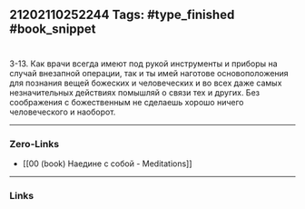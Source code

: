 21202110252244
Tags: #type_finished #book_snippet 
---
# 

 3-13. Как врачи всегда имеют под рукой инструменты и приборы на случай внезапной операции, так и ты имей наготове основоположения для познания вещей божеских и человеческих и во всех даже самых незначительных действиях помышляй о связи тех и других. Без соображения с божественным не сделаешь хорошо ничего человеческого и наоборот. 

---
### Zero-Links
 - [[00 (book) Наедине с собой - Meditations]]
---
### Links
